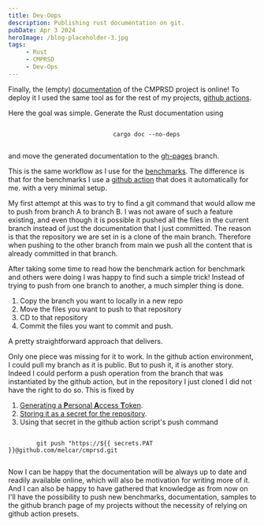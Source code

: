 ```yaml
---
title: Dev-Oops
description: Publishing rust documentation on git.
pubDate: Apr 3 2024
heroImage: /blog-placeholder-3.jpg
tags:
     - Rust
     - CMPRSD
     - Dev-Ops
---
```


Finally, the (empty) [documentation](https://cmprsd.beltus.be/doc/cmprsd/index.html) of the CMPRSD project is online! To deploy it I used the same tool as for the rest of my projects,  [github actions](https://github.com/features/actions).

Here the goal was simple. Generate the Rust documentation using 

<p style="text-align: center;">
    <code>
        cargo doc --no-deps
    </code>
</p>

and move the generated documentation to the [gh-pages](https://github.com/melcar/cmprsd/tree/gh-pages) branch. 

This is the same workflow as I use for the [benchmarks](https://cmprsd.beltus.be/dev/bench/). The difference is that for the benchmarks I use a [github action](https://github.com/benchmark-action/github-action-benchmark/tree/master) that does it automatically for me. with a very minimal setup.

My first attempt at this was to try to find a git command that would allow me to push from branch A to branch B. I was not aware of such a feature existing, and even though it is possible it pushed all the files in the current branch instead of just the documentation that I just committed. The reason is that the repository we are set in is a clone of the main branch. Therefore when pushing to the other branch from main we push all the content that is already committed in that branch.

After taking some time to read how the benchmark action for benchmark and others were doing I was happy to find such a simple trick! Instead of trying to push from one branch to another, a much simpler thing is done.
1. Copy the branch you want to locally in a new repo
2. Move the files you want to push to that repository
3. CD to that repository
4. Commit the files you want to commit and push. 

A pretty straightforward approach that delivers. 

Only one piece was missing for it to work. In the github action environment, I could pull my branch as it is public. But to push it, it is another story. Indeed I could perform a push operation from the branch that was instantiated by the github action, but in the repository I just cloned I did not have the right to do so. This is fixed by 
1.  [Generating a **P**ersonal **A**ccess **T**oken](https://docs.github.com/en/authentication/keeping-your-account-and-data-secure/managing-your-personal-access-tokens).
2. [Storing it as a secret for the repository](https://docs.github.com/en/actions/security-guides/using-secrets-in-github-actions).
3. Using that secret in the github action script's push command <br>
<p style="test-align: center;">
    <code>
        git push "https://${{ secrets.PAT }}@github.com/melcar/cmprsd.git
    </code>
</p>

Now I can be happy that the documentation will be always up to date and readily available online, which will also be motivation for writing more of it. And I can also be happy to have gathered that knowledge as from now on I'll have the possibility to push new benchmarks, documentation, samples to the github branch page of my projects without the necessity of relying on  github action presets. 
